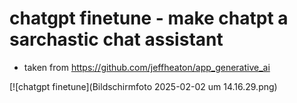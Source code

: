 # chatgpt finetune - make chatpt a sarchastic chat assistant
- taken from https://github.com/jeffheaton/app_generative_ai
  
[![chatgpt finetune](Bildschirmfoto 2025-02-02 um 14.16.29.png)
